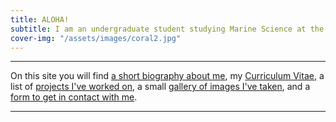```yaml
---
title: ALOHA!
subtitle: I am an undergraduate student studying Marine Science at the University of Hawaii at Hilo with interests in coral reef morphological plasticity, data science and machine learning. 
cover-img: "/assets/images/coral2.jpg"
---
```


---

On this site you will find [a short biography about me](https://trevornishida.github.io/about), my [Curriculum Vitae](https://trevornishida.github.io/cv), a list of [projects I've worked on](https://trevornishida.github.io/projects), a small [gallery of images I've taken](https://trevornishida.github.io/gallery), and a [form to get in contact with me](https://trevornishida.github.io/contact).

---
